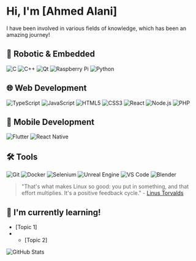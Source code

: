 # Hi, I'm [Ahmed Alani] 

I have been involved in various fields of knowledge, which has been an amazing journey!

## 🤖 Robotic & Embedded
![C](https://img.shields.io/badge/C-00599C?style=flat-square&logo=c&logoColor=white)
![C++](https://img.shields.io/badge/C++-00599C?style=flat-square&logo=c%2B%2B&logoColor=white)
![Qt](https://img.shields.io/badge/Qt-41CD52?style=flat-square&logo=qt&logoColor=white)
![Raspberry Pi](https://img.shields.io/badge/RaspberryPi-C51A4A?style=flat-square&logo=raspberry-pi&logoColor=white)
![Python](https://img.shields.io/badge/Python-3776AB?style=flat-square&logo=python&logoColor=white)

## 🌐 Web Development
![TypeScript](https://img.shields.io/badge/TypeScript-007ACC?style=flat-square&logo=typescript&logoColor=white)
![JavaScript](https://img.shields.io/badge/JavaScript-F7DF1E?style=flat-square&logo=javascript&logoColor=black)
![HTML5](https://img.shields.io/badge/HTML5-E34F26?style=flat-square&logo=html5&logoColor=white)
![CSS3](https://img.shields.io/badge/CSS3-1572B6?style=flat-square&logo=css3&logoColor=white)
![React](https://img.shields.io/badge/React-61DAFB?style=flat-square&logo=react&logoColor=black)
![Node.js](https://img.shields.io/badge/Node.js-339933?style=flat-square&logo=nodedotjs&logoColor=white)
![PHP](https://img.shields.io/badge/PHP-777BB4?style=flat-square&logo=php&logoColor=white)

## 📱 Mobile Development
![Flutter](https://img.shields.io/badge/Flutter-02569B?style=flat-square&logo=flutter&logoColor=white)
![React Native](https://img.shields.io/badge/React_Native-61DAFB?style=flat-square&logo=react&logoColor=black)

## 🛠 Tools
![Git](https://img.shields.io/badge/Git-F05032?style=flat-square&logo=git&logoColor=white)
![Docker](https://img.shields.io/badge/Docker-2496ED?style=flat-square&logo=docker&logoColor=white)
![Selenium](https://img.shields.io/badge/Selenium-43B02A?style=flat-square&logo=selenium&logoColor=white)
![Unreal Engine](https://img.shields.io/badge/Unreal_Engine-313131?style=flat-square&logo=unreal-engine&logoColor=white)
![VS Code](https://img.shields.io/badge/VS_Code-007ACC?style=flat-square&logo=visual-studio-code&logoColor=white)
![Blender](https://img.shields.io/badge/Blender-F5792A?style=flat-square&logo=blender&logoColor=white)

> "That's what makes Linux so good: you put in something, and that effort multiplies. It's a positive feedback cycle." - [Linus Torvalds](https://en.wikipedia.org/wiki/Linus_Torvalds)
## 🌱 I'm currently learning!
- [Topic 1]
- - [Topic 2]

![GitHub Stats](https://github-readme-stats.vercel.app/api?username=[AhmedAuday]&show_icons=true&theme=radical)
